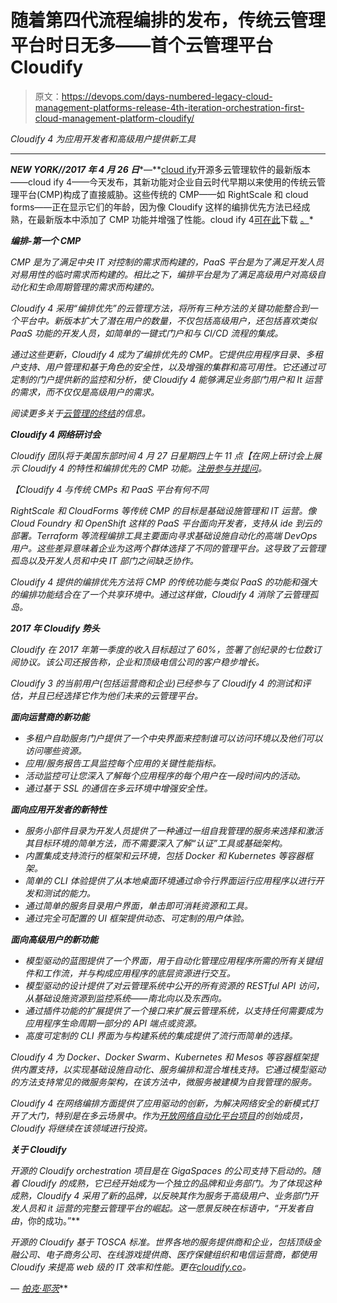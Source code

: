 # 随着第四代流程编排的发布，传统云管理平台时日无多——首个云管理平台 Cloudify

> 原文：<https://devops.com/days-numbered-legacy-cloud-management-platforms-release-4th-iteration-orchestration-first-cloud-management-platform-cloudify/>

*Cloudify 4 为应用开发者和高级用户提供新工具*

 ********

***NEW YORK//2017 年 4 月 26 日****—**[cloud ify](http://cloudify.co/)开源多云管理软件的最新版本——cloud ify 4——今天发布，其新功能对企业自云时代早期以来使用的传统云管理平台(CMP)构成了直接威胁。这些传统的 CMP——如 RightScale 和 cloud forms——正在显示它们的年龄，因为像 Cloudify 这样的编排优先方法已经成熟，在最新版本中添加了 CMP 功能并增强了性能。cloud ify 4[可在此](http://cloudify.co/download)下载 [。](http://cloudify.co/download)*

***编排-第一个 CMP***

*CMP 是为了满足中央 IT 对控制的需求而构建的，PaaS 平台是为了满足开发人员对易用性的临时需求而构建的。相比之下，编排平台是为了满足高级用户对高级自动化和生命周期管理的需求而构建的。*

*Cloudify 4 采用“编排优先”的云管理方法，将所有三种方法的关键功能整合到一个平台中。新版本扩大了潜在用户的数量，不仅包括高级用户，还包括喜欢类似 PaaS 功能的开发人员，如简单的一键式门户和与 CI/CD 流程的集成。*

*通过这些更新，Cloudify 4 成为了编排优先的 CMP。它提供应用程序目录、多租户支持、用户管理和基于角色的安全性，以及增强的集群和高可用性。它还通过可定制的门户提供新的监控和分析，使 Cloudify 4 能够满足业务部门用户和 It 运营的需求，而不仅仅是高级用户的需求。*

*阅读更多关于[云管理的终结](http://cloudify.co/2017/04/26/the-end-cloud-management-as-we-know-it.html)的信息。*

***Cloudify 4 网络研讨会***

*Cloudify 团队将于美国东部时间 4 月 27 日星期四上午 11 点【在网上研讨会上展示 Cloudify 4 的特性和编排优先的 CMP 功能。[注册参与并提问](http://cloudify.co/webinars/the-new-cloudify-4.html)。*

*【Cloudify 4 与传统 CMPs 和 PaaS 平台有何不同*

*RightScale 和 CloudForms 等传统 CMP 的目标是基础设施管理和 IT 运营。像 Cloud Foundry 和 OpenShift 这样的 PaaS 平台面向开发者，支持从 ide 到云的部署。Terraform 等流程编排工具主要面向寻求基础设施自动化的高端 DevOps 用户。这些差异意味着企业为这两个群体选择了不同的管理平台。这导致了云管理孤岛以及开发人员和中央 IT 部门之间缺乏协作。*

*Cloudify 4 提供的编排优先方法将 CMP 的传统功能与类似 PaaS 的功能和强大的编排功能结合在了一个共享环境中。通过这样做，Cloudify 4 消除了云管理孤岛。*

***2017 年 Cloudify 势头***

*Cloudify 在 2017 年第一季度的收入目标超过了 60%，签署了创纪录的七位数订阅协议。该公司还报告称，企业和顶级电信公司的客户稳步增长。*

*Cloudify 3 的当前用户(包括运营商和企业)已经参与了 Cloudify 4 的测试和评估，并且已经选择它作为他们未来的云管理平台。*

***面向运营商的新功能***

*   *多租户自助服务门户提供了一个中央界面来控制谁可以访问环境以及他们可以访问哪些资源。*
*   *应用/服务报告工具监控每个应用的关键性能指标。*
*   *活动监控可让您深入了解每个应用程序的每个用户在一段时间内的活动。*
*   *通过基于 SSL 的通信在多云环境中增强安全性。*

***面向应用开发者的新特性***

*   *服务小部件目录为开发人员提供了一种通过一组自我管理的服务来选择和激活其目标环境的简单方法，而不需要深入了解“认证”工具或基础架构。*
*   *内置集成支持流行的框架和云环境，包括 Docker 和 Kubernetes 等容器框架。*
*   *简单的 CLI 体验提供了从本地桌面环境通过命令行界面运行应用程序以进行开发和测试的能力。*
*   *通过简单的服务目录用户界面，单击即可消耗资源和工具。*
*   *通过完全可配置的 UI 框架提供动态、可定制的用户体验。*

***面向高级用户的新功能***

*   *模型驱动的蓝图提供了一个界面，用于自动化管理应用程序所需的所有关键组件和工作流，并与构成应用程序的底层资源进行交互。*
*   *模型驱动的设计提供了对云管理系统中公开的所有资源的 RESTful API 访问，从基础设施资源到监控系统——南北向以及东西向。*
*   *通过插件功能的扩展提供了一个接口来扩展云管理系统，以支持任何需要成为应用程序生命周期一部分的 API 端点或资源。*
*   *高度可定制的 CLI 界面为与构建系统的集成提供了流行而简单的选择。*

*Cloudify 4 为 Docker、Docker Swarm、Kubernetes 和 Mesos 等容器框架提供内置支持，以实现基础设施自动化、服务编排和混合堆栈支持。它通过模型驱动的方法支持常见的微服务架构，在该方法中，微服务被建模为自我管理的服务。*

*Cloudify 4 在网络编排方面提供了应用驱动的创新，为解决网络安全的新模式打开了大门，特别是在多云场景中。作为[开放网络自动化平台项目](https://www.onap.org/)的创始成员，Cloudify 将继续在该领域进行投资。*

***关于 Cloudify***

*开源的 Cloudify orchestration 项目是在 GigaSpaces 的公司支持下启动的。随着 Cloudify 的成熟，它已经开始成为一个独立的品牌和业务部门。为了体现这种成熟，Cloudify 4 采用了新的品牌，以反映其作为服务于高级用户、业务部门开发人员和 it 运营的完整云管理平台的崛起。这一愿景反映在标语中，“开发者自由*，你的成功。”**

*开源的 Cloudify 基于 TOSCA 标准。世界各地的服务提供商和企业，包括顶级金融公司、电子商务公司、在线游戏提供商、医疗保健组织和电信运营商，都使用 Cloudify 来提高 web 级的 IT 效率和性能。更在[cloudify.co](http://cloudify.co/)。*

*— [帕克·耶茨](https://devops.com/author/parkerdevops-com/)***